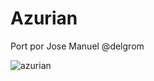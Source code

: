 # Azurian 

Port por Jose Manuel @delgrom

![azurian](https://user-images.githubusercontent.com/31018768/73795074-0b6e1e80-47aa-11ea-8feb-e2289c715b72.jpg)
